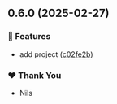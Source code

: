 ## 0.6.0 (2025-02-27)

### 🚀 Features

- add project ([c02fe2b](https://github.com/NilsMoller/nx-release-bug-report/commit/c02fe2b))

### ❤️ Thank You

- Nils